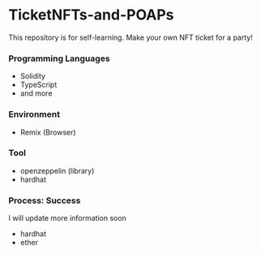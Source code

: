 # TicketNFTs-and-POAPs
This repository is for self-learning.
Make your own NFT ticket for a party!

### Programming Languages
* Solidity
* TypeScript
* and more

### Environment
* Remix (Browser)

### Tool
* openzeppelin (library)
* hardhat

### Process: Success

I will update more information soon
* hardhat
* ether
